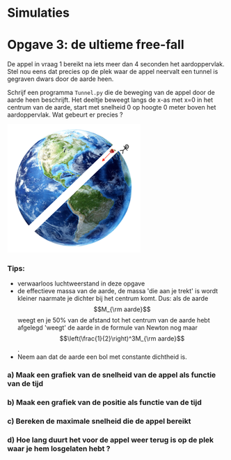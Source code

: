 
# Simulaties

# Opgave 3: de ultieme free-fall

De appel in vraag 1 bereikt na iets meer dan 4 seconden het aardoppervlak. Stel nou eens dat precies op de plek waar de appel neervalt een tunnel is gegraven dwars door de aarde heen. 

Schrijf een programma `Tunnel.py` die de beweging van de appel door de aarde heen beschrijft. Het deeltje beweegt langs de x-as met x=0 in het centrum van de aarde, start met snelheid 0 op hoogte 0 meter boven het aardoppervlak. Wat gebeurt er precies ?
 
![](EarthHole.png)

### Tips:
   - verwaarloos luchtweerstand in deze opgave
   - de effectieve massa van de aarde, de massa 'die aan je trekt' is
     wordt kleiner naarmate je dichter bij het centrum komt.
     Dus: als de aarde $$M_{\rm aarde}$$ weegt en je 50% van de afstand tot het
     centrum van de aarde hebt afgelegd 'weegt' de aarde in de formule van
     Newton nog maar $$\left(\frac{1}{2}\right)^3M_{\rm aarde}$$.
   - Neem aan dat de aarde een bol met constante dichtheid is.
   
### a) Maak een grafiek van de snelheid van de appel als functie van de tijd

### b) Maak een grafiek van de positie als functie van de tijd

### c) Bereken de maximale snelheid die de appel bereikt

### d) Hoe lang duurt het voor de appel weer terug is op de plek waar je hem losgelaten hebt ?



